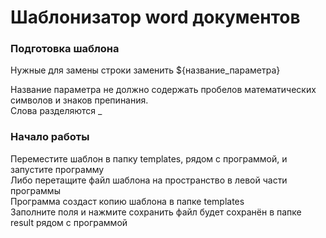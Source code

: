 # Шаблонизатор word документов  
### Подготовка шаблона  
Нужные для замены строки заменить ${название_параметра}  

Название параметра не должно содержать пробелов математических символов и знаков препинания.  
Слова разделяются _
### Начало работы
Переместите шаблон в папку templates, рядом с программой, и запустите программу  
Либо перетащите файл шаблона на пространство в левой части программы  
Программа создаст копию шаблона в папке templates  
Заполните поля и нажмите сохранить файл будет сохранён в папке result рядом с программой
